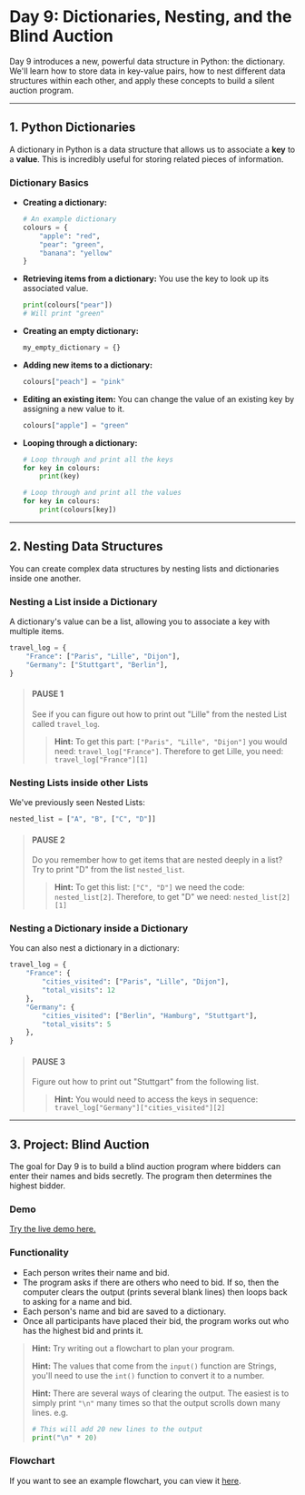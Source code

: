 # Day 9: Dictionaries, Nesting, and the Blind Auction

Day 9 introduces a new, powerful data structure in Python: the dictionary. We'll learn how to store data in key-value pairs, how to nest different data structures within each other, and apply these concepts to build a silent auction program.

---

## 1. Python Dictionaries

A dictionary in Python is a data structure that allows us to associate a **key** to a **value**. This is incredibly useful for storing related pieces of information.

### Dictionary Basics

-   **Creating a dictionary:**
    ```python
    # An example dictionary
    colours = {
        "apple": "red",
        "pear": "green",
        "banana": "yellow"
    }
    ```

-   **Retrieving items from a dictionary:** You use the key to look up its associated value.
    ```python
    print(colours["pear"])
    # Will print "green"
    ```

-   **Creating an empty dictionary:**
    ```python
    my_empty_dictionary = {}
    ```

-   **Adding new items to a dictionary:**
    ```python
    colours["peach"] = "pink"
    ```

-   **Editing an existing item:** You can change the value of an existing key by assigning a new value to it.
    ```python
    colours["apple"] = "green"
    ```

-   **Looping through a dictionary:**
    ```python
    # Loop through and print all the keys
    for key in colours:
        print(key)

    # Loop through and print all the values
    for key in colours:
        print(colours[key])
    ```

---

## 2. Nesting Data Structures

You can create complex data structures by nesting lists and dictionaries inside one another.

### Nesting a List inside a Dictionary
A dictionary's value can be a list, allowing you to associate a key with multiple items.
```python
travel_log = {
    "France": ["Paris", "Lille", "Dijon"],
    "Germany": ["Stuttgart", "Berlin"],
}
```
> #### PAUSE 1
> See if you can figure out how to print out "Lille" from the nested List called `travel_log`.
> > **Hint:** To get this part: `["Paris", "Lille", "Dijon"]` you would need: `travel_log["France"]`. Therefore to get Lille, you need: `travel_log["France"][1]`

### Nesting Lists inside other Lists
We've previously seen Nested Lists:
```python
nested_list = ["A", "B", ["C", "D"]]
```
> #### PAUSE 2
> Do you remember how to get items that are nested deeply in a list? Try to print "D" from the list `nested_list`.
> > **Hint:** To get this list: `["C", "D"]` we need the code: `nested_list[2]`. Therefore, to get "D" we need: `nested_list[2][1]`

### Nesting a Dictionary inside a Dictionary
You can also nest a dictionary in a dictionary:
```python
travel_log = {
    "France": {
        "cities_visited": ["Paris", "Lille", "Dijon"],
        "total_visits": 12
    },
    "Germany": {
        "cities_visited": ["Berlin", "Hamburg", "Stuttgart"],
        "total_visits": 5
    },
}
```
> #### PAUSE 3
> Figure out how to print out "Stuttgart" from the following list.
> > **Hint:** You would need to access the keys in sequence: `travel_log["Germany"]["cities_visited"][2]`

---

## 3. Project: Blind Auction

The goal for Day 9 is to build a blind auction program where bidders can enter their names and bids secretly. The program then determines the highest bidder.

### Demo
[Try the live demo here.](https://appbrewery.github.io/python-day9-demo/)

### Functionality
- Each person writes their name and bid.
- The program asks if there are others who need to bid. If so, then the computer clears the output (prints several blank lines) then loops back to asking for a name and bid.
- Each person's name and bid are saved to a dictionary.
- Once all participants have placed their bid, the program works out who has the highest bid and prints it.

> **Hint:** Try writing out a flowchart to plan your program.
>
> **Hint:** The values that come from the `input()` function are Strings, you'll need to use the `int()` function to convert it to a number.
>
> **Hint:** There are several ways of clearing the output. The easiest is to simply print `"\n"` many times so that the output scrolls down many lines. e.g.
> ```python
> # This will add 20 new lines to the output
> print("\n" * 20)
> ```

### Flowchart
If you want to see an example flowchart, you can view it [here](https://viewer.diagrams.net/?highlight=0000ff&edit=_blank&layers=1&nav=1&title=Blind%20Auction%20Flow%20Chart#R3VnbcpswEP0aPzYDCLB5tHNrZ9pMpu6kzaMMilEDiBHyLV%2FfFYirHMdp7JD4JUGrXV3Ont2V5AE6j9fXHKfhDxaQaGAZwXqALgaWZRqmAf%2BkZFNIHM8qBHNOA6VUC6b0iZSWSrqgAclaioKxSNC0LfRZkhBftGSYc7Zqqz2wqD1riudEE0x9HOnS3zQQoZK6jl13fCV0HpZTm65X9MS41FZbyUIcsFVDhC4H6JwzJoqveH1OIoleCUxhd%2FVMb7UyThKxj8Hs4R5fx%2BMlu%2F52dxPepdM7H31BxShLHC3UjtVixaaEgASAiGoyLkI2ZwmOLmvphLNFEhA5jQGtWuc7YykITRD%2BJUJslHvxQjAQhSKOVG8xp5zo2b0pUcYW3Cc7NlSSBPM5ETv0rMoDwF3CYiL4Buw4ibCgy%2FY6sCLRvNKrYYYPhfQrUDc11Ke%2Fxj9%2FadDXwEqUViEVZJrifP8riLdtIC4JF2S9G0Z928rAHimuqmi1VXNVU99TorBBemQcCSfn1Nhp7clOu092Wjo7Q0hclhEBcDKJchbn6VWcpZsPx1mvZ84OT42z9p6cdfvkrK2hPs4e84LP4e8NjokcIUkXon%2FCOk6LsKajM9a0t1DWPhZlvVOjrLsnZUd9UtbdSdkJ2FrGLaew0Y%2FG2OpI2xtjTf0E9ckp%2B1YqKtNbRmHmynOO1fYcGnU8UoSIsuo4pVrG%2F%2FtppHM8COqEjJOgojqsQB4usLwsUl9QcESOAKwUIjmU6o9kUxnlQ54NLBfHkvDJLEsrh%2FQZKmh41gmWLQcSc%2BjoweIcLVhGfcQGWVPxR5nL7%2FuG%2FGLd6LjYlI0EdpubAISqed%2Fsq83yVml3wCg00Z6VwxweIl7HnONNQyGVcZg9H872yGxxy%2B5e%2BTv6yHN26cNHsYKDxnwFdi90Mxt0Uzw6CcI1noz6eLDQ34mKwwp9KLIzz9N5%2FpfJ5kCu141gR5MZNNy5%2FFpkhMtsvgplpl%2FhnKp51p%2FJEtBN3SGLZ4usp7RdVcqX0na3oh4Oc%2F2AeE8yDSbYtGjjgSM6T%2BDbh82DJ9BEQkN9HI1VR0yDoIg6ktEnPMuHksRW%2BQfGdSYD50KOBYGWFTF3IKiRZ7dzkmFrQG87S1pHw9nrtTxWOeo1BbKVrerk9Q75arhnvnrrC9b2gmZ1HnvQcL%2Fz7GsLbbdwOvbuQttd12v1zeE7FGZTf5o6jwjm1fk68zkhiZ6I3%2FkMjZzOK%2FSWVLztSe9ot80y9TSAu6L5LaTALYQ1kEyUdQyuMlVX%2ByqT2wTEj4pKCSpx%2B4azokkii2fPHnCGL3vA9LYUQ%2FdoLrA0F9ywT18LXdTB2dBxRoephdCsf2osMkr9iy26%2FAc%3D#%7B%22pageId%22%3A%22fezw1VAINj_9lBO2EaiH%22%7D).
